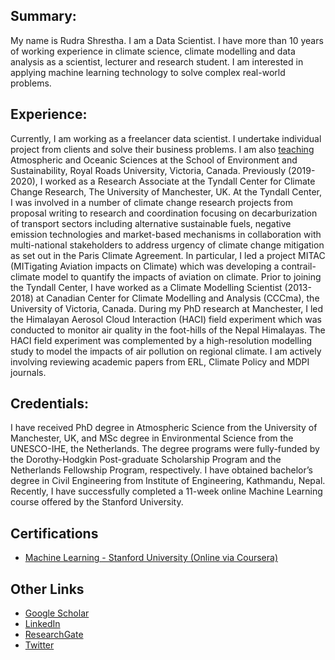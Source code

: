 ## Summary:
My name is Rudra Shrestha. I am a Data Scientist. I have more than 10 years of working experience in climate science, climate modelling and data analysis as a scientist, lecturer and research student. I am interested in applying machine learning technology to solve complex real-world problems. 

## Experience:
Currently, I am working as a freelancer data scientist. I undertake individual project from clients and solve their business problems. I am also [teaching](https://www.royalroads.ca/people/rudra-shrestha) Atmospheric and Oceanic Sciences at the School of Environment and Sustainability, Royal Roads University, Victoria, Canada. Previously (2019-2020), I worked as a Research Associate at the Tyndall Center for Climate Change Research, The University of Manchester, UK. At the Tyndall Center, I was involved in a number of climate change research projects from proposal writing to research and coordination focusing on decarburization of transport sectors including alternative sustainable fuels, negative emission technologies and market-based mechanisms in collaboration with multi-national stakeholders to address urgency of climate change mitigation as set out in the Paris Climate Agreement. In particular, I led a project MITAC (MITigating Aviation impacts on Climate) which was developing a contrail-climate model to quantify the impacts of aviation on climate. Prior to joining the Tyndall Center, I have worked as a Climate Modelling Scientist (2013-2018) at Canadian Center for Climate Modelling and Analysis (CCCma), the University of Victoria, Canada. During my PhD research at Manchester, I led the Himalayan Aerosol Cloud Interaction (HACI) field experiment which was conducted to monitor air quality in the foot-hills of the Nepal Himalayas. The HACI field experiment was complemented by a high-resolution modelling study to model the impacts of air pollution on regional climate. I am actively involving reviewing academic papers from ERL, Climate Policy and MDPI journals.

## Credentials:
I have received PhD degree in Atmospheric Science from the University of Manchester, UK, and MSc degree in Environmental Science from the UNESCO-IHE, the Netherlands. The degree programs were fully-funded by the Dorothy-Hodgkin Post-graduate Scholarship Program and the Netherlands Fellowship Program, respectively. I have obtained bachelor’s degree in Civil Engineering from Institute of Engineering, Kathmandu, Nepal. Recently, I have successfully completed a 11-week online Machine Learning course offered by the Stanford University.

## Certifications
* [Machine Learning - Stanford University (Online via Coursera)](https://www.coursera.org/account/accomplishments/certificate/8WZT83DDJ2BK)

## Other Links
* [Google Scholar](https://scholar.google.com/citations?user=AA0hfLQAAAAJ&hl=en)
* [LinkedIn](https://www.linkedin.com/in/rudra-shrestha-00b195bb/)
* [ResearchGate](https://www.researchgate.net/profile/Rudra-Shrestha-2)
* [Twitter](https://twitter.com/Rudra_climate)


